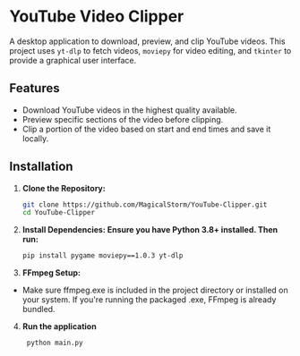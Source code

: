 # YouTube Video Clipper

A desktop application to download, preview, and clip YouTube videos. This project uses `yt-dlp` to fetch videos, `moviepy` for video editing, and `tkinter` to provide a graphical user interface.

## Features

- Download YouTube videos in the highest quality available.
- Preview specific sections of the video before clipping.
- Clip a portion of the video based on start and end times and save it locally.

## Installation

1. **Clone the Repository:**
   ```bash
   git clone https://github.com/MagicalStorm/YouTube-Clipper.git
   cd YouTube-Clipper
    ```
2. **Install Dependencies: Ensure you have Python 3.8+ installed. Then run:**
   ```bash
   pip install pygame moviepy==1.0.3 yt-dlp
   ```
3. **FFmpeg Setup:**
- Make sure ffmpeg.exe is included in the project directory or installed on your system. If you're running the packaged .exe, FFmpeg is already bundled.

4. **Run the application**
   ```bash
    python main.py
   ```
